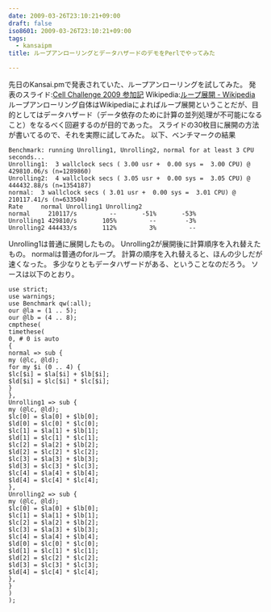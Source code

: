 ```yaml
---
date: 2009-03-26T23:10:21+09:00
draft: false
iso8601: 2009-03-26T23:10:21+09:00
tags:
  - kansaipm
title: ループアンローリングとデータハザードのデモをPerlでやってみた

---
```


先日のKansai.pmで発表されていた、ループアンローリングを試してみた。
発表のスライド:<a href="http://www.slideshare.net/oxy919/cell-challenge-2009">Cell Challenge 2009 参加記</a>
Wikipedia:<a href="http://ja.wikipedia.org/wiki/%E3%83%AB%E3%83%BC%E3%83%97%E5%B1%95%E9%96%8B">ループ展開 - Wikipedia</a>
ループアンローリング自体はWikipediaによればループ展開ということだが、目的としてはデータハザード（データ依存のために計算の並列処理が不可能になること）をなるべく回避するのが目的であった。
スライドの30枚目に展開の方法が書いてるので、それを実際に試してみた。
以下、ベンチマークの結果
```text
Benchmark: running Unrolling1, Unrolling2, normal for at least 3 CPU seconds...
Unrolling1:  3 wallclock secs ( 3.00 usr +  0.00 sys =  3.00 CPU) @ 429810.06/s (n=1289860)
Unrolling2:  4 wallclock secs ( 3.05 usr +  0.00 sys =  3.05 CPU) @ 444432.88/s (n=1354187)
normal:  3 wallclock secs ( 3.01 usr +  0.00 sys =  3.01 CPU) @ 210117.41/s (n=633504)
Rate     normal Unrolling1 Unrolling2
normal     210117/s         --       -51%       -53%
Unrolling1 429810/s       105%         --        -3%
Unrolling2 444433/s       112%         3%         --
```
Unrolling1は普通に展開したもの。
Unrolling2が展開後に計算順序を入れ替えたもの。
normalは普通のforループ。
計算の順序を入れ替えると、ほんの少しだが速くなった。
多少なりともデータハザードがある、ということなのだろう。
ソースは以下のとおり。


```text
use strict;
use warnings;
use Benchmark qw(:all);
our @la = (1 .. 5);
our @lb = (4 .. 8);
cmpthese(
timethese(
0, # 0 is auto
{
normal => sub {
my (@lc, @ld);
for my $i (0 .. 4) {
$lc[$i] = $la[$i] + $lb[$i];
$ld[$i] = $lc[$i] * $lc[$i];
}
},
Unrolling1 => sub {
my (@lc, @ld);
$lc[0] = $la[0] + $lb[0];
$ld[0] = $lc[0] * $lc[0];
$lc[1] = $la[1] + $lb[1];
$ld[1] = $lc[1] * $lc[1];
$lc[2] = $la[2] + $lb[2];
$ld[2] = $lc[2] * $lc[2];
$lc[3] = $la[3] + $lb[3];
$ld[3] = $lc[3] * $lc[3];
$lc[4] = $la[4] + $lb[4];
$ld[4] = $lc[4] * $lc[4];
},
Unrolling2 => sub {
my (@lc, @ld);
$lc[0] = $la[0] + $lb[0];
$lc[1] = $la[1] + $lb[1];
$lc[2] = $la[2] + $lb[2];
$lc[3] = $la[3] + $lb[3];
$lc[4] = $la[4] + $lb[4];
$ld[0] = $lc[0] * $lc[0];
$ld[1] = $lc[1] * $lc[1];
$ld[2] = $lc[2] * $lc[2];
$ld[3] = $lc[3] * $lc[3];
$ld[4] = $lc[4] * $lc[4];
},
}
)
);
```
    	